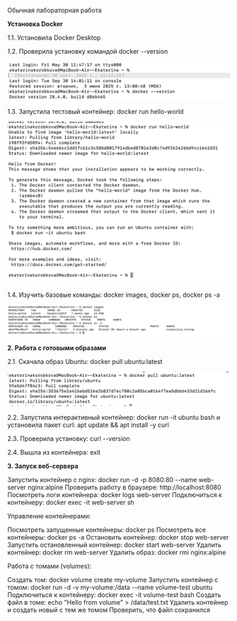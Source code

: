 Обычная лабораторная работа

**Установка Docker**

1.1. Установила Docker Desktop
   
1.2. Проверила установку командой docker --version

![alt text](version.png)

1.3. Запустила тестовый контейнер: docker run hello-world

![alt text](hello-world.png)

1.4. Изучить базовые команды: docker images, docker ps, docker ps -a

![alt text](команды.png)

**2. Работа с готовыми образами**

2.1. Скачала образ Ubuntu: docker pull ubuntu:latest

![alt text](docker_pull_ubuntu_latest.png)

2.2. Запустила интерактивный контейнер: docker run -it ubuntu bash и установила пакет curl: apt update && apt install -y curl

2.3. Проверила установку: curl --version

2.4. Вышла из контейнера: exit

**3. Запуск веб-сервера**

Запустить контейнер с nginx: docker run -d -p 8080:80 --name web-server nginx:alpine
Проверить работу в браузере: http://localhost:8080
Посмотреть логи контейнера: docker logs web-server
Подключиться к контейнеру: docker exec -it web-server sh

Управление контейнерами:

Посмотреть запущенные контейнеры: docker ps
Посмотреть все контейнеры: docker ps -a
Остановить контейнер: docker stop web-server
Запустить остановленный контейнер: docker start web-server
Удалить контейнер: docker rm web-server
Удалить образ: docker rmi nginx:alpine

Работа с томами (volumes):

Создать том: docker volume create my-volume
Запустить контейнер с томом: docker run -d -v my-volume:/data --name volume-test ubuntu
Подключиться к контейнеру: docker exec -it volume-test bash
Создать файл в томе: echo "Hello from volume" > /data/test.txt
Удалить контейнер и создать новый с тем же томом
Проверить, что файл сохранился
